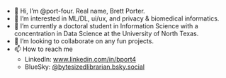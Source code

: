 - 👋 Hi, I’m @port-four. Real name, Brett Porter.
- 👀 I’m interested in ML/DL, ui/ux, and privacy & biomedical informatics.
- 🌱 I’m currently a doctoral student in Information Science with a concentration in Data Science at the University of North Texas.
- 💞️ I’m looking to collaborate on any fun projects.
- 📫 How to reach me
  -   LinkedIn: www.linkedin.com/in/bport4
  -   BlueSky: [@bytesizedlibrarian.bsky.social](https://bsky.app/profile/bytesizedlibrarian.bsky.social)

<!---
port-four/port-four is a ✨ special ✨ repository because its `README.md` (this file) appears on your GitHub profile.
You can click the Preview link to take a look at your changes.
--->

